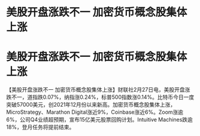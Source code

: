 # 美股开盘涨跌不一 加密货币概念股集体上涨

# 美股开盘涨跌不一 加密货币概念股集体上涨

【美股开盘涨跌不一
加密货币概念股集体上涨】财联社2月27日电，美股开盘涨跌不一，道指跌0.07%，纳指涨0.24%，标普500指数涨0.14%。比特币今日一度突破57000美元，创2021年12月份以来新高。加密货币概念股集体上涨，MicroStrategy、Marathon
Digital涨近9%，Coinbase涨近6%。Zoom涨逾6%，公司Q4业绩超预期，宣布15亿美元股票回购计划。Intuitive
Machines跌逾18%，登月任务将提前结束。


